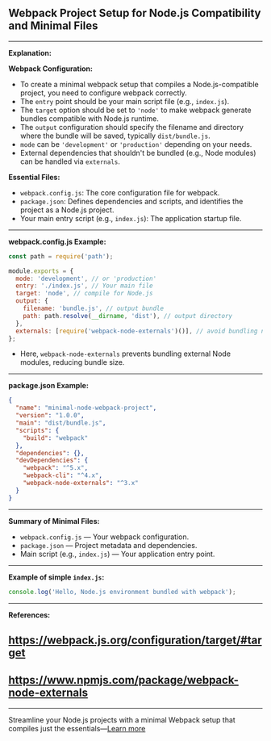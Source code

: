 ## Webpack Project Setup for Node.js Compatibility and Minimal Files

---

**Explanation:**

**Webpack Configuration:**
- To create a minimal webpack setup that compiles a Node.js-compatible project, you need to configure webpack correctly.
- The `entry` point should be your main script file (e.g., `index.js`).
- The `target` option should be set to `'node'` to make webpack generate bundles compatible with Node.js runtime.
- The `output` configuration should specify the filename and directory where the bundle will be saved, typically `dist/bundle.js`.
- `mode` can be `'development'` or `'production'` depending on your needs.
- External dependencies that shouldn't be bundled (e.g., Node modules) can be handled via `externals`.

**Essential Files:**

- `webpack.config.js`: The core configuration file for webpack.
- `package.json`: Defines dependencies and scripts, and identifies the project as a Node.js project.
- Your main entry script (e.g., `index.js`): The application startup file.

---

**webpack.config.js Example:**

```js
const path = require('path');

module.exports = {
  mode: 'development', // or 'production'
  entry: './index.js', // Your main file
  target: 'node', // compile for Node.js
  output: {
    filename: 'bundle.js', // output bundle
    path: path.resolve(__dirname, 'dist'), // output directory
  },
  externals: [require('webpack-node-externals')()], // avoid bundling node_modules
};
```

- Here, `webpack-node-externals` prevents bundling external Node modules, reducing bundle size.

---

**package.json Example:**

```json
{
  "name": "minimal-node-webpack-project",
  "version": "1.0.0",
  "main": "dist/bundle.js",
  "scripts": {
    "build": "webpack"
  },
  "dependencies": {},
  "devDependencies": {
    "webpack": "^5.x",
    "webpack-cli": "^4.x",
    "webpack-node-externals": "^3.x"
  }
}
```

---

**Summary of Minimal Files:**

- `webpack.config.js` — Your webpack configuration.
- `package.json` — Project metadata and dependencies.
- Main script (e.g., `index.js`) — Your application entry point.

---

**Example of simple `index.js`:**

```js
console.log('Hello, Node.js environment bundled with webpack');
```

---

**References:**  
## https://webpack.js.org/configuration/target/#target  
## https://www.npmjs.com/package/webpack-node-externals

---
Streamline your Node.js projects with a minimal Webpack setup that compiles just the essentials—[Learn more](https://webpack.js.org/configuration/target/#target)